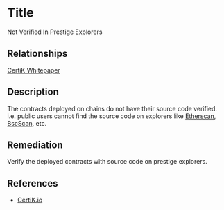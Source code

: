 # Title 
Not Verified In Prestige Explorers

## Relationships 
[CertiK Whitepaper](https://certik.foundation/whitepaper)

## Description 
The contracts deployed on chains do not have their source code verified. i.e. public users cannot find the source code on explorers like [Etherscan](https://etherscan.io/), [BscScan](https://bscscan.com/), etc.

## Remediation
Verify the deployed contracts with source code on prestige explorers.

## References 
* [CertiK.io](https://certik.io)
